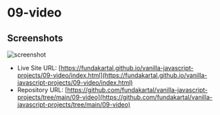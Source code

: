 # 09-video
## Screenshots

![screenshot](./ss.gif)

- Live Site URL: [https://fundakartal.github.io/vanilla-javascript-projects/09-video/index.html](https://fundakartal.github.io/vanilla-javascript-projects/09-video/index.html)
- Repository URL: [https://github.com/fundakartal/vanilla-javascript-projects/tree/main/09-video](https://github.com/fundakartal/vanilla-javascript-projects/tree/main/09-video)
